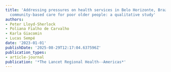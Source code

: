 ```yaml
---
title: 'Addressing pressures on health services in Belo Horizonte, Brazil through
  community-based care for poor older people: a qualitative study'
authors:
- Peter Lloyd-Sherlock
- Poliana Fialho de Carvalho
- Karla Giacomin
- Lucas Sempé
date: '2023-01-01'
publishDate: '2025-08-29T12:17:04.637596Z'
publication_types:
- article-journal
publication: '*The Lancet Regional Health--Americas*'
---
```

